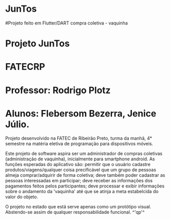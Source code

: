 # JunTos
#Projeto feito em Flutter/DART compra coletiva - vaquinha
# Projeto JunTos
# FATECRP

# Professor: Rodrigo Plotz
# Alunos: Flebersom Bezerra, Jenice Júlio.

Projeto desenvolvido na FATEC de Ribeirão Preto, turma da manhã, 4* semestre 
na matéria eletiva de programação para dispositivos móveis.

Este projeto de software aspira ser um administrador de compras 
coletivas (administração de vaquinha), inicialmente para smartphone 
android. As funções esperadas do aplicativo são: permitir que o usuário 
cadastre produtos/viagens/qualquer coisa precificável que um grupo de pessoas
almeja comprar/adquirir de forma coletiva; deve também poder cadastrar as pessoas interessadas em participar; deve receber as informações dos pagamentos feitos pelos
participantes; deve processar e exibir informações sobre o andamento da 'vaquinha'
até que se atinja a meta estabelcida do valor do objeto.  

O projeto no estado que está serve apenas como um protótipo visual. Abstendo-se assim
de qualquer responsabilidade funcional. ^'qp'^
